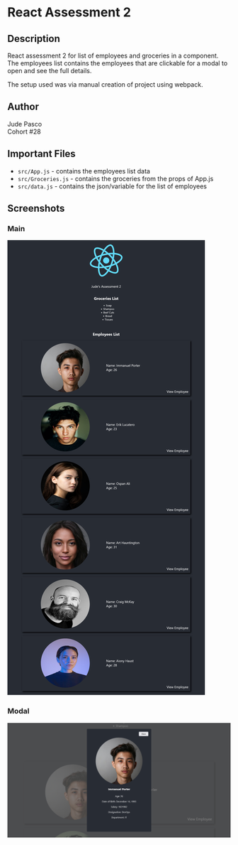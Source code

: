 # React Assessment 2

## Description
React assessment 2 for list of employees and groceries in a component.  
The employees list contains the employees that are clickable for a modal to open and see the full details. 

The setup used was via manual creation of project using webpack.

## Author
Jude Pasco  
Cohort #28

## Important Files
- `src/App.js` - contains the employees list data
- `src/Groceries.js` - contains the groceries from the props of App.js
- `src/data.js` - contains the json/variable for the list of employees

## Screenshots

### Main
![Main](./screenshots/main.png)


### Modal
![Modal](./screenshots/modal.png)